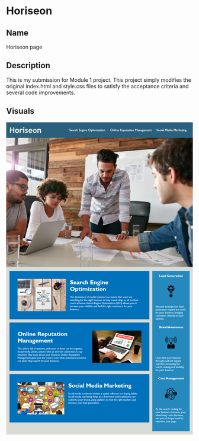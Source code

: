 # Horiseon

## Name
Horiseon page

## Description
This is my submission for Module 1 project. This project simply modifies the original index.html and style.css files to satisfy the acceptance
criteria and several code improvements.

## Visuals
![screenshot](./assets/images/01-html-css-git-homework-demo.png)
